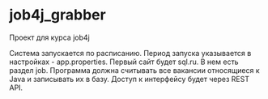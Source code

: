 # job4j_grabber
Проект для курса job4j

Система запускается по расписанию. Период запуска указывается в настройках - app.properties. 
Первый сайт будет sql.ru. В нем есть раздел job. Программа должна считывать все вакансии относящиеся к Java и записывать их в базу.
Доступ к интерфейсу будет через REST API.